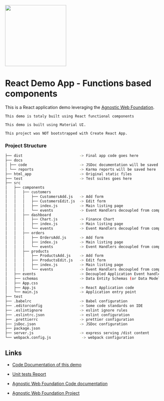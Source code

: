 <img src="https://i.imgur.com/614mA0U.png" width="200" />

# React Demo App - Functions based components

This is a React application demo leveraging the [Agnostic Web Foundation](https://github.com/web2solutions/agnostic-web-foundation).

`This demo is totaly built using React functional components`

`This demo is built using Material UI.`

`This project was NOT bootstrapped with Create React App.`

### Project Structure

```bash
├── dist                          -> Final app code goes here
├── docs
│ ├── code                        -> JSDoc documentation will be saved here
│ └── reports                     -> Karma reports will be saved here
├── html_app                      -> Original static files
├── test                          -> Test suites goes here
├── src
│   ├── components
│   │   ├── customers
│   │   │   ├── CustomersAdd.js   -> Add form
│   │   │   ├── CustomersEdit.js  -> Edit form
│   │   │   ├── index.js          -> Main listing page
│   │   │   └── events            -> Event Handlers decoupled from component files
│   │   ├── dashboard
│   │   │   ├── Chart.js          -> Finance Chart
│   │   │   ├── index.js          -> Main listing page
│   │   │   └── events            -> Event Handlers decoupled from component files
│   │   ├── orders
│   │   │   ├── OrdersAdd.js      -> Add form
│   │   │   ├── index.js          -> Main listing page
│   │   │   └── events            -> Event Handlers decoupled from component files
│   │   ├── products
│   │   │   ├── ProductsAdd.js    -> Add form
│   │   │   ├── ProductsEdit.js   -> Edit form
│   │   │   ├── index.js          -> Main listing page
│   │   │   └── events            -> Event Handlers decoupled from component files
│   ├── events                    -> Decoupled Application Event handlers
│   ├── schemas                   -> Data Entity Schemas (or Data Models) are saved here
│   ├── App.css
│   ├── App.js                    -> React Application code
│   └── main.js                   -> Application entry point
├── test
├── .babelrc                      -> Babel configuration
├── .editorconfig                 -> Some code standards on IDE
├── .eslintignore                 -> eslint ignore rules
├── .eslintrc.json                -> eslint configuration
├── .prettierrc                   -> prettier configuration
├── jsDoc.json                    -> JSDoc configuration
├── package.json
├── server.js                     -> express serving /dist content
└── webpack.config.js              -> webpack configuration
```

## Links

- [Code Documentation of this demo](https://web2solutions.github.io/agnostic-web-foundation-react-functions-demo/code/index.html)

- [Unit tests Report](https://web2solutions.github.io/agnostic-web-foundation-react-functions-demo/reports/unit-testing/index.html)

- [Agnostic Web Foundation Code documentation](https://web2solutions.github.io/agnostic-web-foundation/code/index.html)

- [Agnostic Web Foundation Project](https://github.com/web2solutions/agnostic-web-foundation)
